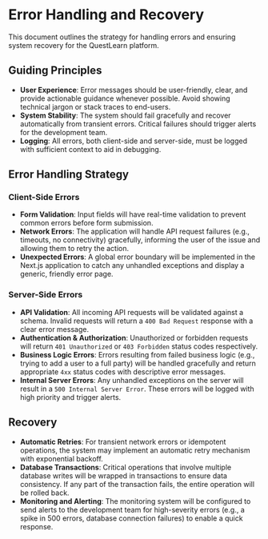 # Error Handling and Recovery

This document outlines the strategy for handling errors and ensuring system recovery for the QuestLearn platform.

## Guiding Principles

*   **User Experience**: Error messages should be user-friendly, clear, and provide actionable guidance whenever possible. Avoid showing technical jargon or stack traces to end-users.
*   **System Stability**: The system should fail gracefully and recover automatically from transient errors. Critical failures should trigger alerts for the development team.
*   **Logging**: All errors, both client-side and server-side, must be logged with sufficient context to aid in debugging.

## Error Handling Strategy

### Client-Side Errors

*   **Form Validation**: Input fields will have real-time validation to prevent common errors before form submission.
*   **Network Errors**: The application will handle API request failures (e.g., timeouts, no connectivity) gracefully, informing the user of the issue and allowing them to retry the action.
*   **Unexpected Errors**: A global error boundary will be implemented in the Next.js application to catch any unhandled exceptions and display a generic, friendly error page.

### Server-Side Errors

*   **API Validation**: All incoming API requests will be validated against a schema. Invalid requests will return a `400 Bad Request` response with a clear error message.
*   **Authentication & Authorization**: Unauthorized or forbidden requests will return `401 Unauthorized` or `403 Forbidden` status codes respectively.
*   **Business Logic Errors**: Errors resulting from failed business logic (e.g., trying to add a user to a full party) will be handled gracefully and return appropriate `4xx` status codes with descriptive error messages.
*   **Internal Server Errors**: Any unhandled exceptions on the server will result in a `500 Internal Server Error`. These errors will be logged with high priority and trigger alerts.

## Recovery

*   **Automatic Retries**: For transient network errors or idempotent operations, the system may implement an automatic retry mechanism with exponential backoff.
*   **Database Transactions**: Critical operations that involve multiple database writes will be wrapped in transactions to ensure data consistency. If any part of the transaction fails, the entire operation will be rolled back.
*   **Monitoring and Alerting**: The monitoring system will be configured to send alerts to the development team for high-severity errors (e.g., a spike in 500 errors, database connection failures) to enable a quick response.